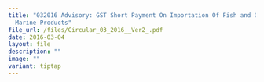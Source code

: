 ```yaml
---
title: "032016 Advisory: GST Short Payment On Importation Of Fish and Other
  Marine Products"
file_url: /files/Circular_03_2016__Ver2_.pdf
date: 2016-03-04
layout: file
description: ""
image: ""
variant: tiptap
---
```

